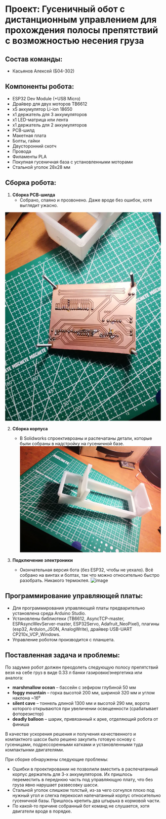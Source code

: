# Проект: Гусеничный обот с дистанционным управлением для прохождения полосы препятствий с возможностью несения груза

## Состав команды:
- Касьянов Алексей (Б04-302)

## Компоненты робота:
- ESP32 Dev Module (+USB Micro)
- Драйвер для двух моторов TB6612
- x5 аккумулятор Li-ion 18650
- x1 держатель для 3 аккумуляторов
- x1 LED-матрица или лента
- х1 держатель для 2 аккумуляторов
- РСВ-шилд
- Макетная плата
- Болты, гайки
- Двусторонний скотч
- Провода
- Филаменты PLA
- Покупная гусеничная база с установленными моторами
- Стальной уголок 28х28 мм


## Сборка робота:

1. **Сборка РСВ-шилда**
    - Собрано, спаяно и прозвонено. Даже вроде без ошибок, хотя выглядит ужасно.

![3](https://github.com/Ciberteurg/Importreplacement-Bot/blob/main/3.jpg?raw=true)

2. **Сборка корпуса**
    - В Solidworks спроективроаны и распечатаны детали, которые были собраны в надстройку на гусеничной базе.
![2](https://github.com/Ciberteurg/Importreplacement-Bot/blob/main/2.jpg?raw=true)

3. **Подключение электроники**
    - Окончательная версия бота (без ESP32, чтобы не уехало). Всё собрано на винтах и болтах, так что можно относительно быстро разобрать. Никакого термоклея.
![image](https://github.com/user-attachments/assets/c0d605cf-e96f-4c02-8116-203e96ba9eae)

## Программирование управляющей платы:
- Для программирования управляющей платы предварительно установлена среда Arduino Studio.
- Установлены библиотеки (TB6612, AsyncTCP-master, ESPAsyncWevServer-master, ESP32Servo, Adafruit_NeoPixel), плагины (esp32, Arduion_JSON, AnalogWrite), драйвер USB-UART CP210x_VCP_Windows.
- Управление роботом производится с планшета.


## Поставленная задача и проблемы:
По задумке робот должен преодолеть следующую полосу препятствий везя на себе груз в виде 0.33 л банки газировки/энергетика или аналога:
- **marshmallow ocean** – бассейн с зефиром глубиной 50 мм
- **foggy mountain** – горка высотой 200 мм, шириной 320 мм и углом наклона ~16⁰
- **silent cave** – тоннель длиной 1300 мм и высотой 290 мм, ворота которого открываются при увеличении освещенности (срабатывает фоторезистор)
- **deadly balloon** – шарик, привязанный к арке, отделяющий робота от финиша

В качестве ускорения решения и получения качественного и компактного шасси было решено закупить готовую основу с гусеницами, подрессоренными катками и установленными туда компактынми двигателями.

При сборке обнаружены следующие проблемы:
- Ошибки в проектировании не позволили вместить в распечатанный корпус держатель для 3-х аккумуляторов. Их пришлось переместить в переднюю часть под управляющую плату, что без груза явно нарушает развесовку шасси.
- Стальной уголок слишком толстый, из-за чего согнулся плохо под нужный угол и слегка перекосил напечатанный корпус относительно гусеничной базы. Пришлось крепить два штырька в кормовой части.
- По какой-то причине собранный бот команд не слушается, хотя двигатели вроде в порядке.
